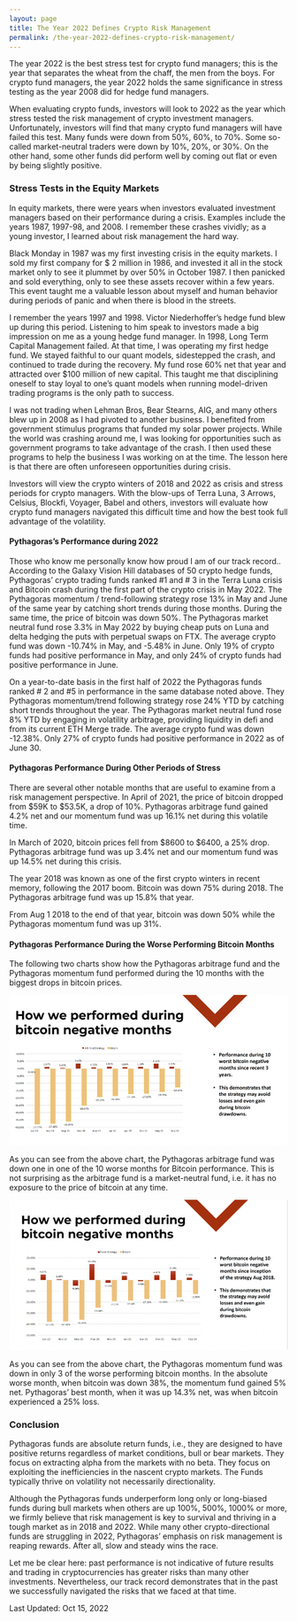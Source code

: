```yaml
---
layout: page
title: The Year 2022 Defines Crypto Risk Management
permalink: /the-year-2022-defines-crypto-risk-management/
---
```


The year 2022 is the best stress test for crypto fund managers; this is the year that separates the wheat from the chaff, the men from the boys.  For crypto fund managers, the year 2022 holds the same significance in stress testing as the year 2008 did for hedge fund managers.
 
When evaluating crypto funds, investors will look to 2022 as the year which stress tested the risk management of crypto investment managers.  Unfortunately, investors will find that many crypto fund managers will have failed this test. Many funds were down from 50%, 60%, to 70%. Some so-called market-neutral traders were down by 10%, 20%, or 30%. On the other hand, some other funds did perform well by coming out flat or even by being slightly positive. 

### Stress Tests in the Equity Markets  

In equity markets, there were years when investors evaluated investment managers based on their performance during a crisis. Examples include the years 1987, 1997-98, and 2008.  I remember these crashes vividly; as a young investor, I learned about risk management the hard way.
 
Black Monday in 1987 was my first investing crisis in the equity markets.  I sold my first company for $ 2 million in 1986, and invested it all in the stock market only to see it plummet by over 50% in October 1987. I then panicked and sold everything, only to see these assets recover within a few years. This event taught me a valuable lesson about myself and human behavior during periods of panic and when there is blood in the streets.  

I remember the years 1997 and 1998.  Victor Niederhoffer’s hedge fund blew up during this period.  Listening to him speak to investors made a big impression on me as a young hedge fund manager. In 1998, Long Term Capital Management failed. At that time, I was operating my first hedge fund. We stayed faithful to our quant models, sidestepped the crash, and continued to trade during the recovery.  My fund  rose 60% net that year and attracted over $100 million of new capital.  This taught me that disciplining oneself to stay loyal to one’s quant models when running model-driven trading programs is the only path to success.

I was not trading when Lehman Bros, Bear Stearns, AIG, and many others blew up in 2008 as I had pivoted to another business. I benefited from government stimulus programs that funded my solar power projects. While the world was crashing around me, I was looking for opportunities such as government programs to take advantage of the crash. I then used these programs to help the business I was working on at the time. The lesson here is that there are often unforeseen opportunities during crisis.
 
Investors will view the crypto winters of 2018 and 2022 as crisis and stress periods for crypto managers.  With the blow-ups of Terra Luna, 3 Arrows, Celsius, Blockfi, Voyager, Babel and others, investors will evaluate how crypto fund managers  navigated this difficult time and how the best took full advantage of the volatility.
 
#### Pythagoras’s Performance during 2022
 
Those who know me personally  know how proud I am of our track record..  According to the Galaxy Vision Hill databases of 50 crypto hedge funds, Pythagoras’ crypto trading funds ranked #1 and # 3 in the Terra Luna crisis and Bitcoin crash during the first part of the crypto crisis in May 2022. The Pythagoras momentum / trend-following strategy rose 13% in May and June of the same year by catching short trends during those months. During the same time, the price of bitcoin was down 50%.   The Pythagoras market neutral fund rose 3.3% in May 2022 by buying cheap puts on Luna and delta hedging the puts with perpetual swaps on FTX.  The average crypto fund was down -10.74% in May, and -5.48% in June. Only 19% of crypto funds had positive performance in May, and only 24% of crypto funds had positive performance in June.
 
On a year-to-date basis in the first half of 2022  the Pythagoras funds ranked # 2 and #5 in performance in the same database noted above.   They Pythagoras momentum/trend following strategy rose 24% YTD by catching short trends throughout the year.  The Pythagoras market neutral fund rose 8% YTD by engaging in volatility arbitrage, providing liquidity in defi and from its current ETH Merge trade.   The average crypto fund was down -12.38%.  Only 27% of crypto funds had positive performance in 2022 as of June 30.

#### Pythagoras Performance During Other Periods of Stress

There are several other notable months that are useful to examine from a risk management perspective.  In April of 2021, the price of bitcoin dropped from $59K to $53.5K, a drop of 10%.   Pythagoras arbitrage fund gained  4.2% net and our momentum fund was up 16.1% net during this volatile time.  

In March of 2020, bitcoin prices fell from $8600 to $6400, a 25% drop.  Pythagoras arbitrage fund was up 3.4% net and our momentum fund was up 14.5% net during this crisis.  

The year 2018 was known as one of the first crypto winters in recent memory, following the 2017 boom.   Bitcoin was down 75% during 2018.  The Pythagoras arbitrage fund was up 15.8% that year.  

From Aug 1 2018 to the end of that year, bitcoin was down 50% while the Pythagoras momentum fund was up 31%. 

#### Pythagoras Performance During the Worse Performing Bitcoin Months 

The following two charts show how the Pythagoras arbitrage fund and the Pythagoras momentum fund performed during the 10 months with the biggest drops in bitcoin prices.  

![How our arb fund strategy performed during bitcoin negative months](/assets/images/definition_crypto_risk_image1.png)

As you can see from the above chart, the Pythagoras arbitrage fund was down one in one of the 10 worse months for Bitcoin performance.  This is not surprising as the arbitrage fund is a market-neutral fund, i.e. it has no exposure to the price of bitcoin at any time.  

![How our fund strategy performed during bitcoin negative months](/assets/images/definition_crypto_risk_image2.png)

As you can see from the above chart, the Pythagoras momentum fund was down in only 3 of the worse performing bitcoin months.  In the absolute worse month, when bitcoin was down 38%, the momentum fund gained  5% net.   Pythagoras’ best month, when it was up 14.3% net, was when bitcoin experienced a 25% loss.  

### Conclusion

Pythagoras funds are absolute return funds, i.e., they are designed to have positive returns regardless of market conditions, bull or bear markets.  They focus on extracting alpha from the markets with no beta.  They focus on exploiting the inefficiencies in the nascent crypto markets.  The Funds typically thrive on volatility not necessarily directionality.

Although the Pythagoras funds underperform long only or long-biased funds during bull markets when others are up 100%, 500%, 1000% or more, we firmly believe that risk management is key to survival and thriving in a tough market as in 2018 and 2022.  While many other crypto-directional funds are struggling in 2022, Pythagoras’ emphasis on risk management is reaping rewards. After all, slow and steady wins the race. 

Let me be clear here: past performance is not indicative of future results and trading in cryptocurrencies has greater risks than many other investments. Nevertheless, our track record demonstrates that in the past we successfully navigated the risks that we faced at that time. 


Last Updated: Oct 15, 2022